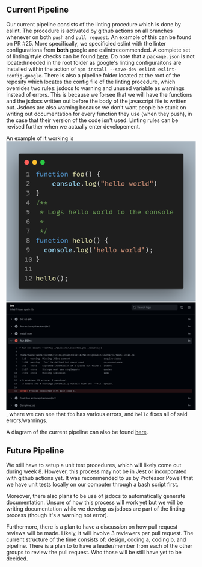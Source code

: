 ## Current Pipeline

Our current pipeline consists of the linting procedure which is done by eslint. The procedure is activated by github actions on all branches whenever on both `push` and `pull request`. An example of this can be found on PR #25. More specifically, we specificied eslint with the linter configurations from **both** google and eslint:recommended. A complete set of linting/style checks can be found [here](https://github.com/google/eslint-config-google/blob/master/index.js). Do note that a `package.json` is not located/needed in the root folder as google's linting configuraitons are installed within the action of `npm install --save-dev eslint eslint-config-google`. There is also a pipeline folder located at the root of the reposity which locates the config file of the linting procedure, which overrides two rules: jsdocs to warning and unused variable as warnings instead of errors. This is because we forsee that we will have the functions and the jsdocs written out before the body of the javascript file is written out. Jsdocs are also warning because we don't want people be stuck on writing out documentation for every function they use (when they push), in the case that their version of the code isn't used. Linting rules can be revised further when we actually enter developement.

An example of it working is ![code linting](./linter_code_example.png) ![linting output](./linter_output_example.png), where we can see that `foo` has various errors, and `hello` fixes all of said errors/warnings.

A diagram of the current pipeline can also be found [here](./phase1.drawio.png).

## Future Pipeline

We still have to setup a unit test procedures, which will likely come out during week 8. However, this process may not be in Jest or incorporated with github actions yet. It was recommended to us by Professor Powell that we have unit tests locally on our computer through a bash script first.

Moreover, there also plans to be use of jsdocs to automatically generate documentation. Unsure of how this process will work yet but we will be writing documentation while we develop as jsdocs are part of the linting process (though it's a warning not error).

Furthermore, there is a plan to have a discussion on how pull request reviews will be made. Likely, it will involve 3 reviewers per pull request. The current structure of the time consists of: design, coding a, coding b, and pipeline. There is a plan to to have a leader/member from each of the other groups to review the pull request. Who those will be still have yet to be decided.
